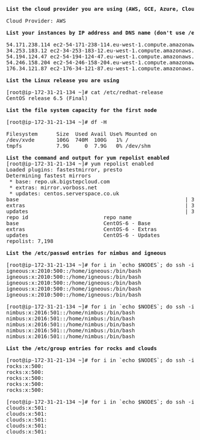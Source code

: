 <pre>

<b>List the cloud provider you are using (AWS, GCE, Azure, CloudCat, other)</b>

Cloud Provider: AWS

<b>List your instances by IP address and DNS name (don't use /etc/hosts for this)</b>

54.171.238.114 ec2-54-171-238-114.eu-west-1.compute.amazonaws.com
34.253.183.12 ec2-34-253-183-12.eu-west-1.compute.amazonaws.com
54.194.124.47 ec2-54-194-124-47.eu-west-1.compute.amazonaws.com
54.246.158.204 ec2-54-246-158-204.eu-west-1.compute.amazonaws.com
176.34.121.87 ec2-176-34-121-87.eu-west-1.compute.amazonaws.com

<b>List the Linux release you are using</b>

[root@ip-172-31-21-134 ~]# cat /etc/redhat-release
CentOS release 6.5 (Final)

<b>List the file system capacity for the first node</b>

[root@ip-172-31-21-134 ~]# df -H

Filesystem      Size  Used Avail Use% Mounted on
/dev/xvde       106G  740M  100G   1% /
tmpfs           7.9G     0  7.9G   0% /dev/shm

<b>List the command and output for yum repolist enabled</b>
[root@ip-172-31-21-134 ~]# yum repolist enabled
Loaded plugins: fastestmirror, presto
Determining fastest mirrors
 * base: repo.uk.bigstepcloud.com
 * extras: mirror.vorboss.net
 * updates: centos.serverspace.co.uk
base                                                     | 3.7 kB     00:00
extras                                                   | 3.4 kB     00:00
updates                                                  | 3.4 kB     00:00
repo id                        repo name                                  status
base                           CentOS-6 - Base                            6,706
extras                         CentOS-6 - Extras                             45
updates                        CentOS-6 - Updates                           447
repolist: 7,198

<b>List the /etc/passwd entries for nimbus and igneous</b>

[root@ip-172-31-21-134 ~]# for i in `echo $NODES`; do ssh -i ainhoa_ireland.pem $i cat /etc/passwd | grep "igneous"; done
igneous:x:2010:500::/home/igneous:/bin/bash
igneous:x:2010:500::/home/igneous:/bin/bash
igneous:x:2010:500::/home/igneous:/bin/bash
igneous:x:2010:500::/home/igneous:/bin/bash
igneous:x:2010:500::/home/igneous:/bin/bash

[root@ip-172-31-21-134 ~]# for i in `echo $NODES`; do ssh -i ainhoa_ireland.pem $i cat /etc/passwd | grep "nimbus"; done
nimbus:x:2016:501::/home/nimbus:/bin/bash
nimbus:x:2016:501::/home/nimbus:/bin/bash
nimbus:x:2016:501::/home/nimbus:/bin/bash
nimbus:x:2016:501::/home/nimbus:/bin/bash
nimbus:x:2016:501::/home/nimbus:/bin/bash

<b>List the /etc/group entries for rocks and clouds</b>

[root@ip-172-31-21-134 ~]# for i in `echo $NODES`; do ssh -i ainhoa_ireland.pem $i cat /etc/group | grep "rocks"; done
rocks:x:500:
rocks:x:500:
rocks:x:500:
rocks:x:500:
rocks:x:500:

[root@ip-172-31-21-134 ~]# for i in `echo $NODES`; do ssh -i ainhoa_ireland.pem $i cat /etc/group | grep "clouds"; done
clouds:x:501:
clouds:x:501:
clouds:x:501:
clouds:x:501:
clouds:x:501:







</pre>
